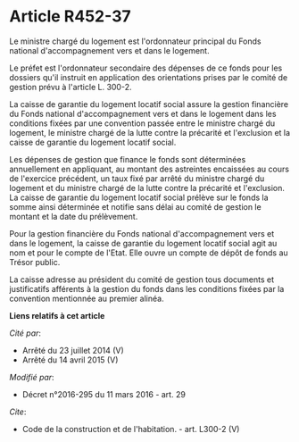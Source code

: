 # Article R452-37

Le ministre chargé du logement est l'ordonnateur principal du Fonds national d'accompagnement vers et dans le logement. 

Le préfet est l'ordonnateur secondaire des dépenses de ce fonds pour les dossiers qu'il instruit en application des
orientations prises par le comité de gestion prévu à l'article L. 300-2. 

La caisse de garantie du logement locatif social assure la gestion financière du Fonds national d'accompagnement vers et dans
le logement dans les conditions fixées par une convention passée entre le ministre chargé du logement, le ministre chargé de
la lutte contre la précarité et l'exclusion et la caisse de garantie du logement locatif social. 

Les dépenses de gestion que finance le fonds sont déterminées annuellement en appliquant, au montant des astreintes
encaissées au cours de l'exercice précédent, un taux fixé par arrêté du ministre chargé du logement et du ministre chargé de
la lutte contre la précarité et l'exclusion. La caisse de garantie du logement locatif social prélève sur le fonds la somme
ainsi déterminée et notifie sans délai au comité de gestion le montant et la date du prélèvement. 

Pour la gestion financière du Fonds national d'accompagnement vers et dans le logement, la caisse de garantie du logement
locatif social agit au nom et pour le compte de l'Etat. Elle ouvre un compte de dépôt de fonds au Trésor public. 

La caisse adresse au président du comité de gestion tous documents et justificatifs afférents à la gestion du fonds dans les
conditions fixées par la convention mentionnée au premier alinéa.

**Liens relatifs à cet article**

_Cité par_:

  - Arrêté du 23 juillet 2014 (V)
  - Arrêté du 14 avril 2015 (V)

_Modifié par_:

  - Décret n°2016-295 du 11 mars 2016 - art. 29

_Cite_:

  - Code de la construction et de l'habitation. - art. L300-2 (V)
